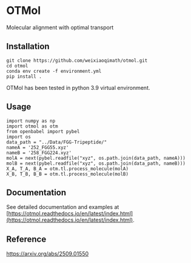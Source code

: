 # OTMol

Molecular alignment with optimal transport

## Installation


```
git clone https://github.com/weixiaoqimath/otmol.git
cd otmol
conda env create -f environment.yml
pip install .
```
OTMol has been tested in python 3.9 virtual environment.

## Usage

```
import numpy as np
import otmol as otm
from openbabel import pybel
import os
data_path = "../Data/FGG-Tripeptide/"
nameA = '252_FGG55.xyz'
nameB = '258_FGG224.xyz'
molA = next(pybel.readfile("xyz", os.path.join(data_path, nameA)))
molB = next(pybel.readfile("xyz", os.path.join(data_path, nameB)))
X_A, T_A, B_A = otm.tl.process_molecule(molA) 
X_B, T_B, B_B = otm.tl.process_molecule(molB)
```

## Documentation

See detailed documentation and examples at [https://otmol.readthedocs.io/en/latest/index.html](https://otmol.readthedocs.io/en/latest/index.html).

## Reference

https://arxiv.org/abs/2509.01550